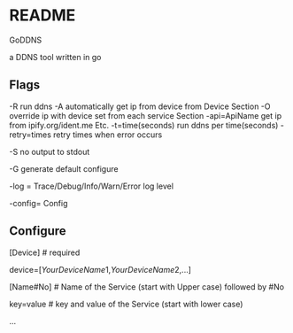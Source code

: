 # README

GoDDNS

a DDNS tool written in go

## Flags
-R run ddns
	-A automatically get ip from device from Device Section
		-O override ip with device set from each service Section
	-api=ApiName get ip from ipify.org/ident.me Etc.
	-t=time(seconds) run ddns per time(seconds)
	-retry=times retry times when error occurs

-S no output to stdout

-G generate default configure

-log = Trace/Debug/Info/Warn/Error log level

-config= Config

## Configure
[Device] # required

device=[$YourDeviceName1$,$YourDeviceName2$,...]



[Name#No] # Name of the Service (start with Upper case) followed by #No

key=value # key and value of the Service (start with lower case)

...